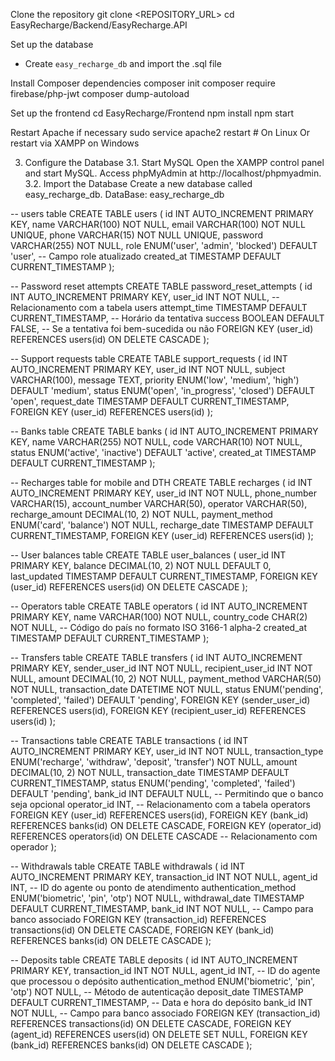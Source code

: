 Clone the repository
git clone <REPOSITORY_URL>
cd EasyRecharge/Backend/EasyRecharge.API

Set up the database
- Create `easy_recharge_db` and import the .sql file

Install Composer dependencies
composer init
composer require firebase/php-jwt
composer dump-autoload

Set up the frontend
cd EasyRecharge/Frontend
npm install
npm start

Restart Apache if necessary
sudo service apache2 restart   # On Linux
Or restart via XAMPP on Windows

3. Configure the Database
3.1. Start MySQL
Open the XAMPP control panel and start MySQL.
Access phpMyAdmin at http://localhost/phpmyadmin.
3.2. Import the Database
Create a new database called easy_recharge_db.
DataBase: easy_recharge_db

-- users table
CREATE TABLE users (
    id INT AUTO_INCREMENT PRIMARY KEY,
    name VARCHAR(100) NOT NULL,
    email VARCHAR(100) NOT NULL UNIQUE,
    phone VARCHAR(15) NOT NULL UNIQUE,
    password VARCHAR(255) NOT NULL,
    role ENUM('user', 'admin', 'blocked') DEFAULT 'user',  -- Campo role atualizado
    created_at TIMESTAMP DEFAULT CURRENT_TIMESTAMP
);

-- Password reset attempts
CREATE TABLE password_reset_attempts (
    id INT AUTO_INCREMENT PRIMARY KEY,
    user_id INT NOT NULL,  -- Relacionamento com a tabela users
    attempt_time TIMESTAMP DEFAULT CURRENT_TIMESTAMP,  -- Horário da tentativa
    success BOOLEAN DEFAULT FALSE,  -- Se a tentativa foi bem-sucedida ou não
    FOREIGN KEY (user_id) REFERENCES users(id) ON DELETE CASCADE
);

-- Support requests table
CREATE TABLE support_requests (
    id INT AUTO_INCREMENT PRIMARY KEY,
    user_id INT NOT NULL,
    subject VARCHAR(100),
    message TEXT,
    priority ENUM('low', 'medium', 'high') DEFAULT 'medium',
    status ENUM('open', 'in_progress', 'closed') DEFAULT 'open',
    request_date TIMESTAMP DEFAULT CURRENT_TIMESTAMP,
    FOREIGN KEY (user_id) REFERENCES users(id)
);

-- Banks table
CREATE TABLE banks (
    id INT AUTO_INCREMENT PRIMARY KEY,
    name VARCHAR(255) NOT NULL,
    code VARCHAR(10) NOT NULL,
    status ENUM('active', 'inactive') DEFAULT 'active',
    created_at TIMESTAMP DEFAULT CURRENT_TIMESTAMP
);

-- Recharges table for mobile and DTH
CREATE TABLE recharges (
    id INT AUTO_INCREMENT PRIMARY KEY,
    user_id INT NOT NULL,
    phone_number VARCHAR(15),
    account_number VARCHAR(50),
    operator VARCHAR(50),
    recharge_amount DECIMAL(10, 2) NOT NULL,
    payment_method ENUM('card', 'balance') NOT NULL,
    recharge_date TIMESTAMP DEFAULT CURRENT_TIMESTAMP,
    FOREIGN KEY (user_id) REFERENCES users(id)
);

-- User balances table
CREATE TABLE user_balances (
    user_id INT PRIMARY KEY,
    balance DECIMAL(10, 2) NOT NULL DEFAULT 0,
    last_updated TIMESTAMP DEFAULT CURRENT_TIMESTAMP,
    FOREIGN KEY (user_id) REFERENCES users(id) ON DELETE CASCADE
);

-- Operators table
CREATE TABLE operators (
    id INT AUTO_INCREMENT PRIMARY KEY,
    name VARCHAR(100) NOT NULL,
    country_code CHAR(2) NOT NULL,  -- Código do país no formato ISO 3166-1 alpha-2
    created_at TIMESTAMP DEFAULT CURRENT_TIMESTAMP
);

-- Transfers table
CREATE TABLE transfers (
    id INT AUTO_INCREMENT PRIMARY KEY,
    sender_user_id INT NOT NULL,
    recipient_user_id INT NOT NULL,
    amount DECIMAL(10, 2) NOT NULL,
    payment_method VARCHAR(50) NOT NULL,
    transaction_date DATETIME NOT NULL,
    status ENUM('pending', 'completed', 'failed') DEFAULT 'pending',
    FOREIGN KEY (sender_user_id) REFERENCES users(id),
    FOREIGN KEY (recipient_user_id) REFERENCES users(id)
);


-- Transactions table
CREATE TABLE transactions (
    id INT AUTO_INCREMENT PRIMARY KEY,
    user_id INT NOT NULL,
    transaction_type ENUM('recharge', 'withdraw', 'deposit', 'transfer') NOT NULL,
    amount DECIMAL(10, 2) NOT NULL,
    transaction_date TIMESTAMP DEFAULT CURRENT_TIMESTAMP,
    status ENUM('pending', 'completed', 'failed') DEFAULT 'pending',
    bank_id INT DEFAULT NULL,  -- Permitindo que o banco seja opcional
    operator_id INT,  -- Relacionamento com a tabela operators
    FOREIGN KEY (user_id) REFERENCES users(id),
    FOREIGN KEY (bank_id) REFERENCES banks(id) ON DELETE CASCADE,
    FOREIGN KEY (operator_id) REFERENCES operators(id) ON DELETE CASCADE  -- Relacionamento com operador
);


-- Withdrawals table
CREATE TABLE withdrawals (
    id INT AUTO_INCREMENT PRIMARY KEY,
    transaction_id INT NOT NULL,
    agent_id INT, -- ID do agente ou ponto de atendimento
    authentication_method ENUM('biometric', 'pin', 'otp') NOT NULL,
    withdrawal_date TIMESTAMP DEFAULT CURRENT_TIMESTAMP,
    bank_id INT NOT NULL,  -- Campo para banco associado
    FOREIGN KEY (transaction_id) REFERENCES transactions(id) ON DELETE CASCADE,
    FOREIGN KEY (bank_id) REFERENCES banks(id) ON DELETE CASCADE
);

-- Deposits table
CREATE TABLE deposits (
    id INT AUTO_INCREMENT PRIMARY KEY,
    transaction_id INT NOT NULL,
    agent_id INT,  -- ID do agente que processou o depósito
    authentication_method ENUM('biometric', 'pin', 'otp') NOT NULL,  -- Método de autenticação
    deposit_date TIMESTAMP DEFAULT CURRENT_TIMESTAMP,  -- Data e hora do depósito
    bank_id INT NOT NULL,  -- Campo para banco associado
    FOREIGN KEY (transaction_id) REFERENCES transactions(id) ON DELETE CASCADE,
    FOREIGN KEY (agent_id) REFERENCES users(id) ON DELETE SET NULL,
    FOREIGN KEY (bank_id) REFERENCES banks(id) ON DELETE CASCADE
);
